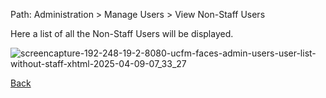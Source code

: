 Path: Administration > Manage Users > View Non-Staff Users

Here a list of all the Non-Staff Users will be displayed. 

![screencapture-192-248-19-2-8080-ucfm-faces-admin-users-user-list-without-staff-xhtml-2025-04-09-07_33_27](https://github.com/user-attachments/assets/cfe34f3b-6299-4458-867b-b82a146e0959)


[Back](https://github.com/hmislk/hmis/wiki/User-Management)